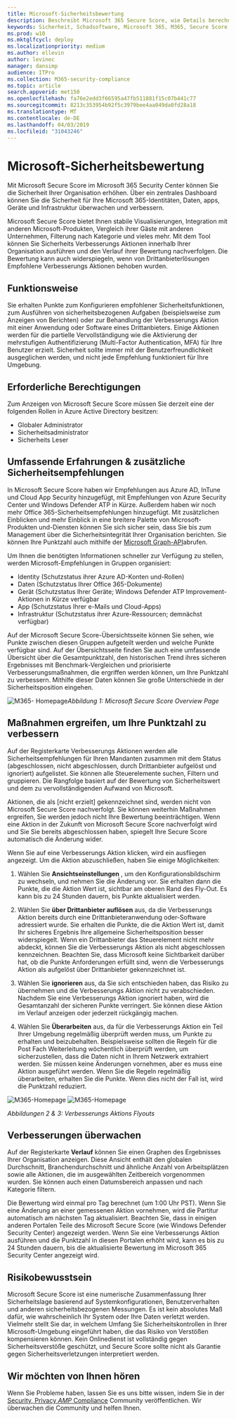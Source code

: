 ```yaml
---
title: Microsoft-Sicherheitsbewertung
description: Beschreibt Microsoft 365 Secure Score, wie Details berechnet werden und welche Sicherheitsadministratoren davon ausgehen können.
keywords: Sicherheit, Schadsoftware, Microsoft 365, M365, Secure Score, Security Center, Improvement Actions
ms.prod: w10
ms.mktglfcycl: deploy
ms.localizationpriority: medium
ms.author: ellevin
author: levinec
manager: dansimp
audience: ITPro
ms.collection: M365-security-compliance
ms.topic: article
search.appverid: met150
ms.openlocfilehash: fa76e2edd3f66595a47fb511881f15c07b441c77
ms.sourcegitcommit: 8213c353954b92f5c3979bee4aa049da0fd28a18
ms.translationtype: MT
ms.contentlocale: de-DE
ms.lasthandoff: 04/03/2019
ms.locfileid: "31043246"
---
```

# <a name="microsoft-secure-score"></a>Microsoft-Sicherheitsbewertung

Mit Microsoft Secure Score im Microsoft 365 Security Center können Sie die Sicherheit Ihrer Organisation erhöhen. Über ein zentrales Dashboard können Sie die Sicherheit für Ihre Microsoft 365-Identitäten, Daten, apps, Geräte und Infrastruktur überwachen und verbessern.

Microsoft Secure Score bietet Ihnen stabile Visualisierungen, Integration mit anderen Microsoft-Produkten, Vergleich ihrer Gäste mit anderen Unternehmen, Filterung nach Kategorie und vieles mehr. Mit dem Tool können Sie Sicherheits Verbesserungs Aktionen innerhalb Ihrer Organisation ausführen und den Verlauf ihrer Bewertung nachverfolgen. Die Bewertung kann auch widerspiegeln, wenn von Drittanbieterlösungen Empfohlene Verbesserungs Aktionen behoben wurden.  

## <a name="how-it-works"></a>Funktionsweise

Sie erhalten Punkte zum Konfigurieren empfohlener Sicherheitsfunktionen, zum Ausführen von sicherheitsbezogenen Aufgaben (beispielsweise zum Anzeigen von Berichten) oder zur Behandlung der Verbesserungs Aktion mit einer Anwendung oder Software eines Drittanbieters. Einige Aktionen werden für die partielle Vervollständigung wie die Aktivierung der mehrstufigen Authentifizierung (Multi-Factor Authentication, MFA) für Ihre Benutzer erzielt. Sicherheit sollte immer mit der Benutzerfreundlichkeit ausgeglichen werden, und nicht jede Empfehlung funktioniert für Ihre Umgebung.

## <a name="required-permissions"></a>Erforderliche Berechtigungen

Zum Anzeigen von Microsoft Secure Score müssen Sie derzeit eine der folgenden Rollen in Azure Active Directory besitzen:

* Globaler Administrator
* Sicherheitsadministrator
* Sicherheits Leser

## <a name="rich-experiences--additional-security-recommendations"></a>Umfassende Erfahrungen & zusätzliche Sicherheitsempfehlungen

In Microsoft Secure Score haben wir Empfehlungen aus Azure AD, InTune und Cloud App Security hinzugefügt, mit Empfehlungen von Azure Security Center und Windows Defender ATP in Kürze. Außerdem haben wir noch mehr Office 365-Sicherheitsempfehlungen hinzugefügt. Mit zusätzlichen Einblicken und mehr Einblick in eine breitere Palette von Microsoft-Produkten und-Diensten können Sie sich sicher sein, dass Sie bis zum Management über die Sicherheitsintegrität Ihrer Organisation berichten. Sie können Ihre Punktzahl auch mithilfe der [Microsoft Graph-API](https://docs.microsoft.com/graph/api/resources/securescores?view=graph-rest-beta)abrufen.

Um Ihnen die benötigten Informationen schneller zur Verfügung zu stellen, werden Microsoft-Empfehlungen in Gruppen organisiert:

* Identity (Schutzstatus ihrer Azure AD-Konten und-Rollen)
* Daten (Schutzstatus Ihrer Office 365-Dokumente)
* Gerät (Schutzstatus Ihrer Geräte; Windows Defender ATP Improvement-Aktionen in Kürze verfügbar
* App (Schutzstatus Ihrer e-Mails und Cloud-Apps)
* Infrastruktur (Schutzstatus ihrer Azure-Ressourcen; demnächst verfügbar)

Auf der Microsoft Secure Score-Übersichtsseite können Sie sehen, wie Punkte zwischen diesen Gruppen aufgeteilt werden und welche Punkte verfügbar sind. Auf der Übersichtsseite finden Sie auch eine umfassende Übersicht über die Gesamtpunktzahl, den historischen Trend ihres sicheren Ergebnisses mit Benchmark-Vergleichen und priorisierte Verbesserungsmaßnahmen, die ergriffen werden können, um Ihre Punktzahl zu verbessern. Mithilfe dieser Daten können Sie große Unterschiede in der Sicherheitsposition eingehen.  

![M365-](./media/secure-score/homepage-original.png)
Homepage*Abbildung 1: Microsoft Secure Score Overview Page*

## <a name="take-action-to-improve-your-score"></a>Maßnahmen ergreifen, um Ihre Punktzahl zu verbessern

Auf der Registerkarte Verbesserungs Aktionen werden alle Sicherheitsempfehlungen für Ihren Mandanten zusammen mit dem Status (abgeschlossen, nicht abgeschlossen, durch Drittanbieter aufgelöst und ignoriert) aufgelistet. Sie können alle Steuerelemente suchen, Filtern und gruppieren.  Die Rangfolge basiert auf der Bewertung von Sicherheitswert und dem zu vervollständigenden Aufwand von Microsoft.

Aktionen, die als [nicht erzielt] gekennzeichnet sind, werden nicht von Microsoft Secure Score nachverfolgt. Sie können weiterhin Maßnahmen ergreifen, Sie werden jedoch nicht Ihre Bewertung beeinträchtigen. Wenn eine Aktion in der Zukunft von Microsoft Secure Score nachverfolgt wird und Sie Sie bereits abgeschlossen haben, spiegelt Ihre Secure Score automatisch die Änderung wider.

Wenn Sie auf eine Verbesserungs Aktion klicken, wird ein ausfliegen angezeigt. Um die Aktion abzuschließen, haben Sie einige Möglichkeiten:

1. Wählen Sie **Ansichtseinstellungen** , um den Konfigurationsbildschirm zu wechseln, und nehmen Sie die Änderung vor. Sie erhalten dann die Punkte, die die Aktion Wert ist, sichtbar am oberen Rand des Fly-Out. Es kann bis zu 24 Stunden dauern, bis Punkte aktualisiert werden.

2. Wählen Sie **über Drittanbieter auflösen** aus, da die Verbesserungs Aktion bereits durch eine Drittanbieteranwendung oder-Software adressiert wurde. Sie erhalten die Punkte, die die Aktion Wert ist, damit Ihr sicheres Ergebnis Ihre allgemeine Sicherheitsposition besser widerspiegelt. Wenn ein Drittanbieter das Steuerelement nicht mehr abdeckt, können Sie die Verbesserungs Aktion als nicht abgeschlossen kennzeichnen. Beachten Sie, dass Microsoft keine Sichtbarkeit darüber hat, ob die Punkte Anforderungen erfüllt sind, wenn die Verbesserungs Aktion als aufgelöst über Drittanbieter gekennzeichnet ist.

3. Wählen Sie **ignorieren** aus, da Sie sich entschieden haben, das Risiko zu übernehmen und die Verbesserungs Aktion nicht zu verabschieden. Nachdem Sie eine Verbesserungs Aktion ignoriert haben, wird die Gesamtanzahl der sicheren Punkte verringert. Sie können diese Aktion im Verlauf anzeigen oder jederzeit rückgängig machen.

4. Wählen Sie **Überarbeiten** aus, da für die Verbesserungs Aktion ein Teil Ihrer Umgebung regelmäßig überprüft werden muss, um Punkte zu erhalten und beizubehalten. Beispielsweise sollten die Regeln für die Post Fach Weiterleitung wöchentlich überprüft werden, um sicherzustellen, dass die Daten nicht in Ihrem Netzwerk extrahiert werden. Sie müssen keine Änderungen vornehmen, aber es muss eine Aktion ausgeführt werden. Wenn Sie die Regeln regelmäßig überarbeiten, erhalten Sie die Punkte. Wenn dies nicht der Fall ist, wird die Punktzahl reduziert.

![M365-Homepage](./media/secure-score/secure-score1x450.png) ![M365-Homepage](./media/secure-score/secure-score2x450.png)

*Abbildungen 2 & 3: Verbesserungs Aktions Flyouts*

## <a name="monitor-improvements-over-time"></a>Verbesserungen überwachen

Auf der Registerkarte **Verlauf** können Sie einen Graphen des Ergebnisses Ihrer Organisation anzeigen. Diese Ansicht enthält den globalen Durchschnitt, Branchendurchschnitt und ähnliche Anzahl von Arbeitsplätzen sowie alle Aktionen, die im ausgewählten Zeitbereich vorgenommen wurden. Sie können auch einen Datumsbereich anpassen und nach Kategorie filtern.

Die Bewertung wird einmal pro Tag berechnet (um 1:00 Uhr PST). Wenn Sie eine Änderung an einer gemessenen Aktion vornehmen, wird die Partitur automatisch am nächsten Tag aktualisiert. Beachten Sie, dass in einigen anderen Portalen Teile des Microsoft Secure Score (wie Windows Defender Security Center) angezeigt werden. Wenn Sie eine Verbesserungs Aktion ausführen und die Punktzahl in diesen Portalen erhöht wird, kann es bis zu 24 Stunden dauern, bis die aktualisierte Bewertung im Microsoft 365 Security Center angezeigt wird.  

## <a name="risk-awareness"></a>Risikobewusstsein

Microsoft Secure Score ist eine numerische Zusammenfassung Ihrer Sicherheitslage basierend auf Systemkonfigurationen, Benutzerverhalten und anderen sicherheitsbezogenen Messungen. Es ist kein absolutes Maß dafür, wie wahrscheinlich Ihr System oder Ihre Daten verletzt werden. Vielmehr stellt Sie dar, in welchem Umfang Sie Sicherheitskontrollen in Ihrer Microsoft-Umgebung eingeführt haben, die das Risiko von Verstößen kompensieren können. Kein Onlinedienst ist vollständig gegen Sicherheitsverstöße geschützt, und Secure Score sollte nicht als Garantie gegen Sicherheitsverletzungen interpretiert werden.

## <a name="we-want-to-hear-from-you"></a>Wir möchten von Ihnen hören

Wenn Sie Probleme haben, lassen Sie es uns bitte wissen, indem Sie in der [Security, Privacy _AMP_ Compliance](https://techcommunity.microsoft.com/t5/Security-Privacy-Compliance/bd-p/security_privacy) Community veröffentlichen. Wir überwachen die Community und helfen Ihnen.
